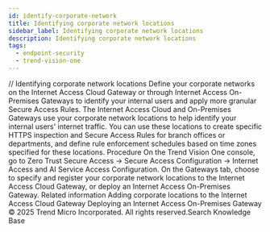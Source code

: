 ```yaml
---
id: identify-corporate-network
title: Identifying corporate network locations
sidebar_label: Identifying corporate network locations
description: Identifying corporate network locations
tags:
  - endpoint-security
  - trend-vision-one
---
```


/*<![CDATA[*/ $('#title').html($('meta[name=map-description]').attr('content')); /*]]>*/ Identifying corporate network locations Define your corporate networks on the Internet Access Cloud Gateway or through Internet Access On-Premises Gateways to identify your internal users and apply more granular Secure Access Rules. The Internet Access Cloud and On-Premises Gateways use your corporate network locations to help identify your internal users' internet traffic. You can use these locations to create specific HTTPS inspection and Secure Access Rules for branch offices or departments, and define rule enforcement schedules based on time zones specified for these locations. Procedure On the Trend Vision One console, go to Zero Trust Secure Access → Secure Access Configuration → Internet Access and AI Service Access Configuration. On the Gateways tab, choose to specify and register your corporate network locations to the Internet Access Cloud Gateway, or deploy an Internet Access On-Premises Gateway. Related information Adding corporate locations to the Internet Access Cloud Gateway Deploying an Internet Access On-Premises Gateway © 2025 Trend Micro Incorporated. All rights reserved.Search Knowledge Base